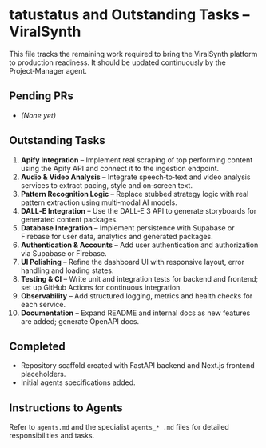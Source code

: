 # tatustatus and Outstanding Tasks – ViralSynth

This file tracks the remaining work required to bring the ViralSynth platform to production readiness. It should be updated continuously by the Project‑Manager agent.

## Pending PRs

- *(None yet)*

## Outstanding Tasks

1. **Apify Integration** – Implement real scraping of top performing content using the Apify API and connect it to the ingestion endpoint.
2. **Audio & Video Analysis** – Integrate speech‑to‑text and video analysis services to extract pacing, style and on‑screen text.
3. **Pattern Recognition Logic** – Replace stubbed strategy logic with real pattern extraction using multi‑modal AI models.
4. **DALL‑E Integration** – Use the DALL‑E 3 API to generate storyboards for generated content packages.
5. **Database Integration** – Implement persistence with Supabase or Firebase for user data, analytics and generated packages.
6. **Authentication & Accounts** – Add user authentication and authorization via Supabase or Firebase.
7. **UI Polishing** – Refine the dashboard UI with responsive layout, error handling and loading states.
8. **Testing & CI** – Write unit and integration tests for backend and frontend; set up GitHub Actions for continuous integration.
9. **Observability** – Add structured logging, metrics and health checks for each service.
10. **Documentation** – Expand README and internal docs as new features are added; generate OpenAPI docs.

## Completed

- Repository scaffold created with FastAPI backend and Next.js frontend placeholders.
- Initial agents specifications added.

## Instructions to Agents

Refer to `agents.md` and the specialist `agents_* .md` files for detailed responsibilities and tasks.
